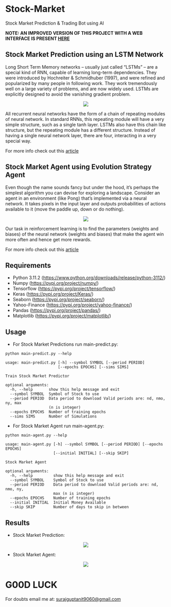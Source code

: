 # Stock-Market
Stock Market Prediction &amp; Trading Bot using AI


**NOTE: AN IMPROVED VERSION OF THIS PROJECT WITH A WEB INTERFACE IS PRESENT [HERE](https://github.com/surajkumar2098/Stock_market_graphPrediction_withAiBot)**

## Stock Market Prediction using an LSTM Network
Long Short Term Memory networks – usually just called “LSTMs” – are a special kind of RNN, capable of learning long-term dependencies. They were introduced by Hochreiter & Schmidhuber (1997), and were refined and popularized by many people in following work. They work tremendously well on a large variety of problems, and are now widely used. LSTMs are explicitly designed to avoid the vanishing gradient problem. 

<p align="center">
<img src="https://github.com/surajkumar2098/Stock_market_graphPrediction_withAiBot/assets/lstm_model.png" align="middle" />  </p>

All recurrent neural networks have the form of a chain of repeating modules of neural network. In standard RNNs, this repeating module will have a very simple structure, such as a single tanh layer. LSTMs also have this chain like structure, but the repeating module has a different structure. Instead of having a single neural network layer, there are four, interacting in a very special way.

For more info check out this [article](https://colah.github.io/posts/2015-08-Understanding-LSTMs/)

## Stock Market Agent using Evolution Strategy Agent

Even though the name sounds fancy but under the hood, it’s perhaps the simplest algorithm you can devise for exploring a landscape. Consider an agent in an environment (like Pong) that’s implemented via a neural network. It takes pixels in the input layer and outputs probabilities of actions available to it (move the paddle up, down or do nothing).

<p align="center">
<img src="https://github.com/surajkumar2098/Stock_market_graphPrediction_withAiBot/assets/evolve_agent.png" align="middle" />  </p>

Our task in reinforcement learning is to find the parameters (weights and biases) of the neural network (weights and biases) that make the agent win more often and hence get more rewards. 

For more info check out this [article](https://towardsdatascience.com/reinforcement-learning-without-gradients-evolving-agents-using-genetic-algorithms-8685817d84f)

## Requirements
* Python 3.11.2 (https://www.python.org/downloads/release/python-3112/)
* Numpy (https://pypi.org/project/numpy/)
* Tensorflow (https://pypi.org/project/tensorflow/)
* Keras (https://pypi.org/project/Keras/)
* Seaborn (https://pypi.org/project/seaborn/)
* Yahoo-Finance (https://pypi.org/project/yahoo-finance/)
* Pandas (https://pypi.org/project/pandas/)
* Matplotlib (https://pypi.org/project/matplotlib/)

## Usage
* For Stock Market Predictions run main-predict.py:
```
python main-predict.py --help

usage: main-predict.py [-h] --symbol SYMBOL [--period PERIOD]
                       [--epochs EPOCHS] [--sims SIMS]

Train Stock Market Predictor

optional arguments:
  -h, --help       show this help message and exit
  --symbol SYMBOL  Symbol of Stock to use
  --period PERIOD  Data period to download Valid periods are: nd, nmo, ny, max
                   (n is integer)
  --epochs EPOCHS  Number of training epochs
  --sims SIMS      Number of Simulations
```

* For Stock Market Agent run main-agent.py:
```
python main-agent.py --help

usage: main-agent.py [-h] --symbol SYMBOL [--period PERIOD] [--epochs EPOCHS]
                     [--initial INITIAL] [--skip SKIP]

Stock Market Agent

optional arguments:
  -h, --help         show this help message and exit
  --symbol SYMBOL    Symbol of Stock to use
  --period PERIOD    Data period to download Valid periods are: nd, nmo, ny,
                     max (n is integer)
  --epochs EPOCHS    Number of training epochs
  --initial INITIAL  Initial Money Available
  --skip SKIP        Number of days to skip in between
```

## Results

* Stock Market Prediction:
<p align="center">
<img src="https://github.com/surajkumar2098/Stock_market_graphPrediction_withAiBot/assets/Prediction.png" align="middle" />  </p>

* Stock Market Agent:
<p align="center">
<img src="https://github.com/surajkumar2098/Stock_market_graphPrediction_withAiBot/assets/Agent.png" align="middle" />  </p>



# G00D LUCK

For doubts email me at:
surajguptanit9060@gmail.com


